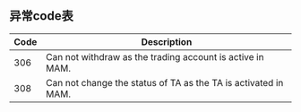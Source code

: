 ## 异常code表
| Code  | Description                                 |
|-------|---------------------------------------------|
| 306 | Can not withdraw as the trading account is active in MAM. |
| 308 | Can not change the status of TA as the TA is activated in MAM. |
